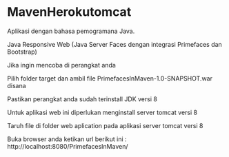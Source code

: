 # MavenHerokutomcat
Aplikasi dengan bahasa pemogramana Java.

Java Responsive Web (Java Server Faces dengan integrasi Primefaces dan Bootstrap)

Jika ingin mencoba di perangkat anda

Pilih folder target dan ambil file PrimefacesInMaven-1.0-SNAPSHOT.war disana

Pastikan perangkat anda sudah terinstall JDK versi 8

Untuk aplikasi web ini diperlukan menginstall server tomcat versi 8

Taruh file di folder web aplication pada aplikasi server tomcat versi 8

Buka browser anda ketikan url berikut ini : http://localhost:8080/PrimefacesInMaven/
